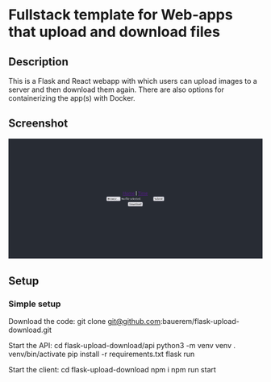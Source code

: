 # Fullstack template for Web-apps that upload and download files

## Description
This is a Flask and React webapp with which users can upload images to a server and then download them again.
There are also options for containerizing the app(s) with Docker.

## Screenshot
<img title="a title" alt="Alt text" src="screenshot.png">

## Setup
### Simple setup
Download the code:
    git clone git@github.com:bauerem/flask-upload-download.git

Start the API:
    cd flask-upload-download/api
    python3 -m venv venv
    . venv/bin/activate
    pip install -r requirements.txt
    flask run

Start the client:
    cd flask-upload-download
    npm i
    npm run start
